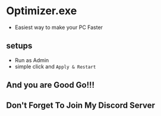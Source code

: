 # Optimizer.exe
- Easiest way to make your PC Faster

## setups
- Run as Admin
- simple click and `Apply & Restart`

## And you are Good Go!!!

## Don't Forget To Join My Discord Server
